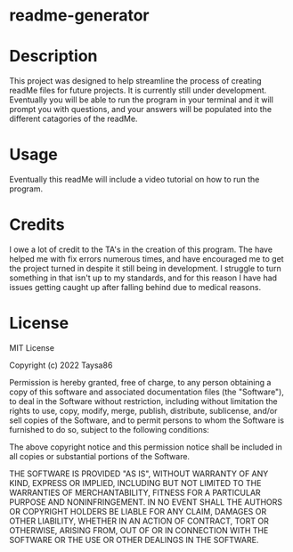 # readme-generator

# Description
This project was designed to help streamline the process of creating readMe files for future projects. It is currently still under development. Eventually you will be able to run the program in your terminal and it will prompt you with questions, and your answers will be populated into the different catagories of the readMe. 

# Usage
Eventually this readMe will include a video tutorial on how to run the program. 

# Credits
I owe a lot of credit to the TA's in the creation of this program. The have helped me with fix errors numerous times, and have encouraged me to get the project turned in despite it still being in development. I struggle to turn something in that isn't up to my standards, and for this reason I have had issues getting caught up after falling behind due to medical reasons.

# License
MIT License

Copyright (c) 2022 Taysa86

Permission is hereby granted, free of charge, to any person obtaining a copy
of this software and associated documentation files (the "Software"), to deal
in the Software without restriction, including without limitation the rights
to use, copy, modify, merge, publish, distribute, sublicense, and/or sell
copies of the Software, and to permit persons to whom the Software is
furnished to do so, subject to the following conditions:

The above copyright notice and this permission notice shall be included in all
copies or substantial portions of the Software.

THE SOFTWARE IS PROVIDED "AS IS", WITHOUT WARRANTY OF ANY KIND, EXPRESS OR
IMPLIED, INCLUDING BUT NOT LIMITED TO THE WARRANTIES OF MERCHANTABILITY,
FITNESS FOR A PARTICULAR PURPOSE AND NONINFRINGEMENT. IN NO EVENT SHALL THE
AUTHORS OR COPYRIGHT HOLDERS BE LIABLE FOR ANY CLAIM, DAMAGES OR OTHER
LIABILITY, WHETHER IN AN ACTION OF CONTRACT, TORT OR OTHERWISE, ARISING FROM,
OUT OF OR IN CONNECTION WITH THE SOFTWARE OR THE USE OR OTHER DEALINGS IN THE
SOFTWARE.


